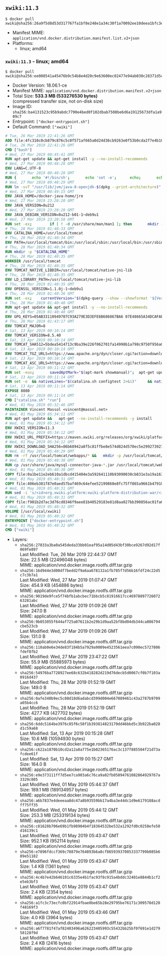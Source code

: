 ## `xwiki:11.3`

```console
$ docker pull xwiki@sha256:26a9f5d8d53d317767fa1bf8e248e1a34c30f1a70092ee10deea1bfc3e9b180d
```

-	Manifest MIME: `application/vnd.docker.distribution.manifest.list.v2+json`
-	Platforms:
	-	linux; amd64

### `xwiki:11.3` - linux; amd64

```console
$ docker pull xwiki@sha256:ee008541a45476b9c54b8e4d20c9e63600ec02477e94ab030c28371d5cf0c8f3
```

-	Docker Version: 18.06.1-ce
-	Manifest MIME: `application/vnd.docker.distribution.manifest.v2+json`
-	Total Size: **533.3 MB (533276530 bytes)**  
	(compressed transfer size, not on-disk size)
-	Image ID: `sha256:ba4131523c95b9abdc7790e4bed0f102dbab7508be6d6a19125673dfa1a909c7`
-	Entrypoint: `["docker-entrypoint.sh"]`
-	Default Command: `["xwiki"]`

```dockerfile
# Tue, 26 Mar 2019 22:41:26 GMT
ADD file:4fc310c0cb879c876c5c0f571af665a0d24d36cb9263e0f53b0cda2f7e4b1844 in / 
# Tue, 26 Mar 2019 22:41:26 GMT
CMD ["bash"]
# Wed, 27 Mar 2019 00:45:41 GMT
RUN apt-get update && apt-get install -y --no-install-recommends 		bzip2 		unzip 		xz-utils 	&& rm -rf /var/lib/apt/lists/*
# Wed, 27 Mar 2019 00:48:28 GMT
ENV LANG=C.UTF-8
# Wed, 27 Mar 2019 00:48:28 GMT
RUN { 		echo '#!/bin/sh'; 		echo 'set -e'; 		echo; 		echo 'dirname "$(dirname "$(readlink -f "$(which javac || which java)")")"'; 	} > /usr/local/bin/docker-java-home 	&& chmod +x /usr/local/bin/docker-java-home
# Wed, 27 Mar 2019 00:48:29 GMT
RUN ln -svT "/usr/lib/jvm/java-8-openjdk-$(dpkg --print-architecture)" /docker-java-home
# Wed, 27 Mar 2019 00:49:15 GMT
ENV JAVA_HOME=/docker-java-home/jre
# Wed, 27 Mar 2019 23:28:20 GMT
ENV JAVA_VERSION=8u212
# Wed, 27 Mar 2019 23:28:20 GMT
ENV JAVA_DEBIAN_VERSION=8u212-b01-1~deb9u1
# Wed, 27 Mar 2019 23:28:58 GMT
RUN set -ex; 		if [ ! -d /usr/share/man/man1 ]; then 		mkdir -p /usr/share/man/man1; 	fi; 		apt-get update; 	apt-get install -y --no-install-recommends 		openjdk-8-jre-headless="$JAVA_DEBIAN_VERSION" 	; 	rm -rf /var/lib/apt/lists/*; 		[ "$(readlink -f "$JAVA_HOME")" = "$(docker-java-home)" ]; 		update-alternatives --get-selections | awk -v home="$(readlink -f "$JAVA_HOME")" 'index($3, home) == 1 { $2 = "manual"; print | "update-alternatives --set-selections" }'; 	update-alternatives --query java | grep -q 'Status: manual'
# Thu, 28 Mar 2019 01:40:33 GMT
ENV CATALINA_HOME=/usr/local/tomcat
# Thu, 28 Mar 2019 01:40:34 GMT
ENV PATH=/usr/local/tomcat/bin:/usr/local/sbin:/usr/local/bin:/usr/sbin:/usr/bin:/sbin:/bin
# Thu, 28 Mar 2019 01:40:34 GMT
RUN mkdir -p "$CATALINA_HOME"
# Thu, 28 Mar 2019 01:40:35 GMT
WORKDIR /usr/local/tomcat
# Thu, 28 Mar 2019 01:40:35 GMT
ENV TOMCAT_NATIVE_LIBDIR=/usr/local/tomcat/native-jni-lib
# Thu, 28 Mar 2019 01:40:35 GMT
ENV LD_LIBRARY_PATH=/usr/local/tomcat/native-jni-lib
# Thu, 28 Mar 2019 01:40:35 GMT
ENV OPENSSL_VERSION=1.1.0j-1~deb9u1
# Thu, 28 Mar 2019 01:40:36 GMT
RUN set -ex; 	currentVersion="$(dpkg-query --show --showformat '${Version}\n' openssl)"; 	if dpkg --compare-versions "$currentVersion" '<<' "$OPENSSL_VERSION"; then 		if ! grep -q stretch /etc/apt/sources.list; then 			{ 				echo 'deb http://deb.debian.org/debian stretch main'; 				echo 'deb http://security.debian.org stretch/updates main'; 				echo 'deb http://deb.debian.org/debian stretch-updates main'; 			} > /etc/apt/sources.list.d/stretch.list; 			{ 				echo 'Package: *'; 				echo 'Pin: release n=stretch*'; 				echo 'Pin-Priority: -10'; 				echo; 				echo 'Package: openssl libssl*'; 				echo "Pin: version $OPENSSL_VERSION"; 				echo 'Pin-Priority: 990'; 			} > /etc/apt/preferences.d/stretch-openssl; 		fi; 		apt-get update; 		apt-get install -y --no-install-recommends openssl="$OPENSSL_VERSION"; 		rm -rf /var/lib/apt/lists/*; 	fi
# Thu, 28 Mar 2019 01:40:40 GMT
RUN apt-get update && apt-get install -y --no-install-recommends 		libapr1 	&& rm -rf /var/lib/apt/lists/*
# Thu, 28 Mar 2019 01:40:40 GMT
ENV GPG_KEYS=05AB33110949707C93A279E3D3EFE6B686867BA6 07E48665A34DCAFAE522E5E6266191C37C037D42 47309207D818FFD8DCD3F83F1931D684307A10A5 541FBE7D8F78B25E055DDEE13C370389288584E7 61B832AC2F1C5A90F0F9B00A1C506407564C17A3 713DA88BE50911535FE716F5208B0AB1D63011C7 79F7026C690BAA50B92CD8B66A3AD3F4F22C4FED 9BA44C2621385CB966EBA586F72C284D731FABEE A27677289986DB50844682F8ACB77FC2E86E29AC A9C5DF4D22E99998D9875A5110C01C5A2F6059E7 DCFD35E0BF8CA7344752DE8B6FB21E8933C60243 F3A04C595DB5B6A5F1ECA43E3B7BBB100D811BBE F7DA48BB64BCB84ECBA7EE6935CD23C10D498E23
# Thu, 28 Mar 2019 01:43:17 GMT
ENV TOMCAT_MAJOR=8
# Sat, 13 Apr 2019 00:10:14 GMT
ENV TOMCAT_VERSION=8.5.40
# Sat, 13 Apr 2019 00:10:14 GMT
ENV TOMCAT_SHA512=5bdea5414713c9ba39e226f062701fa14998b1a798c9750f956a0f59b5edabb8d83af9ec9f81cf9f47fa92c21b560c9b2be1b543d0bd8f1b49579b69101d3a8f
# Sat, 13 Apr 2019 00:10:14 GMT
ENV TOMCAT_TGZ_URLS=https://www.apache.org/dyn/closer.cgi?action=download&filename=tomcat/tomcat-8/v8.5.40/bin/apache-tomcat-8.5.40.tar.gz 	https://www-us.apache.org/dist/tomcat/tomcat-8/v8.5.40/bin/apache-tomcat-8.5.40.tar.gz 	https://www.apache.org/dist/tomcat/tomcat-8/v8.5.40/bin/apache-tomcat-8.5.40.tar.gz 	https://archive.apache.org/dist/tomcat/tomcat-8/v8.5.40/bin/apache-tomcat-8.5.40.tar.gz
# Sat, 13 Apr 2019 00:10:14 GMT
ENV TOMCAT_ASC_URLS=https://www.apache.org/dyn/closer.cgi?action=download&filename=tomcat/tomcat-8/v8.5.40/bin/apache-tomcat-8.5.40.tar.gz.asc 	https://www-us.apache.org/dist/tomcat/tomcat-8/v8.5.40/bin/apache-tomcat-8.5.40.tar.gz.asc 	https://www.apache.org/dist/tomcat/tomcat-8/v8.5.40/bin/apache-tomcat-8.5.40.tar.gz.asc 	https://archive.apache.org/dist/tomcat/tomcat-8/v8.5.40/bin/apache-tomcat-8.5.40.tar.gz.asc
# Sat, 13 Apr 2019 00:11:12 GMT
RUN set -eux; 		savedAptMark="$(apt-mark showmanual)"; 	apt-get update; 		apt-get install -y --no-install-recommends gnupg dirmngr; 		export GNUPGHOME="$(mktemp -d)"; 	for key in $GPG_KEYS; do 		gpg --batch --keyserver ha.pool.sks-keyservers.net --recv-keys "$key"; 	done; 		apt-get install -y --no-install-recommends wget ca-certificates; 		success=; 	for url in $TOMCAT_TGZ_URLS; do 		if wget -O tomcat.tar.gz "$url"; then 			success=1; 			break; 		fi; 	done; 	[ -n "$success" ]; 		echo "$TOMCAT_SHA512 *tomcat.tar.gz" | sha512sum -c -; 		success=; 	for url in $TOMCAT_ASC_URLS; do 		if wget -O tomcat.tar.gz.asc "$url"; then 			success=1; 			break; 		fi; 	done; 	[ -n "$success" ]; 		gpg --batch --verify tomcat.tar.gz.asc tomcat.tar.gz; 	tar -xvf tomcat.tar.gz --strip-components=1; 	rm bin/*.bat; 	rm tomcat.tar.gz*; 	command -v gpgconf && gpgconf --kill all || :; 	rm -rf "$GNUPGHOME"; 		nativeBuildDir="$(mktemp -d)"; 	tar -xvf bin/tomcat-native.tar.gz -C "$nativeBuildDir" --strip-components=1; 	apt-get install -y --no-install-recommends 		dpkg-dev 		gcc 		libapr1-dev 		libssl-dev 		make 		"openjdk-${JAVA_VERSION%%[.~bu-]*}-jdk=$JAVA_DEBIAN_VERSION" 	; 	( 		export CATALINA_HOME="$PWD"; 		cd "$nativeBuildDir/native"; 		gnuArch="$(dpkg-architecture --query DEB_BUILD_GNU_TYPE)"; 		./configure 			--build="$gnuArch" 			--libdir="$TOMCAT_NATIVE_LIBDIR" 			--prefix="$CATALINA_HOME" 			--with-apr="$(which apr-1-config)" 			--with-java-home="$(docker-java-home)" 			--with-ssl=yes; 		make -j "$(nproc)"; 		make install; 	); 	rm -rf "$nativeBuildDir"; 	rm bin/tomcat-native.tar.gz; 		apt-mark auto '.*' > /dev/null; 	[ -z "$savedAptMark" ] || apt-mark manual $savedAptMark; 	apt-get purge -y --auto-remove -o APT::AutoRemove::RecommendsImportant=false; 	rm -rf /var/lib/apt/lists/*; 		find ./bin/ -name '*.sh' -exec sed -ri 's|^#!/bin/sh$|#!/usr/bin/env bash|' '{}' +; 		chmod -R +rX .; 	chmod 777 logs work
# Sat, 13 Apr 2019 00:11:14 GMT
RUN set -e 	&& nativeLines="$(catalina.sh configtest 2>&1)" 	&& nativeLines="$(echo "$nativeLines" | grep 'Apache Tomcat Native')" 	&& nativeLines="$(echo "$nativeLines" | sort -u)" 	&& if ! echo "$nativeLines" | grep 'INFO: Loaded APR based Apache Tomcat Native library' >&2; then 		echo >&2 "$nativeLines"; 		exit 1; 	fi
# Sat, 13 Apr 2019 00:11:14 GMT
EXPOSE 8080
# Sat, 13 Apr 2019 00:11:14 GMT
CMD ["catalina.sh" "run"]
# Wed, 01 May 2019 05:32:46 GMT
MAINTAINER Vincent Massol <vincent@massol.net>
# Wed, 01 May 2019 05:34:11 GMT
RUN apt-get update &&   apt-get --no-install-recommends -y install     curl     libreoffice     unzip     procps     libmysql-java &&   rm -rf /var/lib/apt/lists/*
# Wed, 01 May 2019 05:34:12 GMT
ENV XWIKI_VERSION=11.3
# Wed, 01 May 2019 05:34:12 GMT
ENV XWIKI_URL_PREFIX=https://maven.xwiki.org/releases/org/xwiki/platform/xwiki-platform-distribution-war/11.3
# Wed, 01 May 2019 05:34:12 GMT
ENV XWIKI_DOWNLOAD_SHA256=86b68942a8f5c81ffbe8e574d824d570ec5e2992739271c7ec8862148b0e7973
# Wed, 01 May 2019 05:40:29 GMT
RUN rm -rf /usr/local/tomcat/webapps/* &&   mkdir -p /usr/local/tomcat/temp &&   mkdir -p /usr/local/xwiki/data &&   curl -fSL "${XWIKI_URL_PREFIX}/xwiki-platform-distribution-war-${XWIKI_VERSION}.war" -o xwiki.war &&   echo "$XWIKI_DOWNLOAD_SHA256 xwiki.war" | sha256sum -c - &&   unzip -d /usr/local/tomcat/webapps/ROOT xwiki.war &&   rm -f xwiki.war
# Wed, 01 May 2019 05:40:30 GMT
RUN cp /usr/share/java/mysql-connector-java-*.jar /usr/local/tomcat/webapps/ROOT/WEB-INF/lib/
# Wed, 01 May 2019 05:40:30 GMT
COPY file:0a1be11e2eb610a1dbcd415404e3a592641110b93090030cb831e3a19a163017 in /usr/local/tomcat/bin/ 
# Wed, 01 May 2019 05:40:31 GMT
COPY file:406eb381f87e0aed57baf469c64efee52199868e8fc75ff865a9661b47910460 in /usr/local/tomcat/webapps/ROOT/WEB-INF/hibernate.cfg.xml 
# Wed, 01 May 2019 05:40:31 GMT
RUN sed -i 's/<id>org.xwiki.platform:xwiki-platform-distribution-war/<id>org.xwiki.platform:xwiki-platform-distribution-docker/'   /usr/local/tomcat/webapps/ROOT/META-INF/extension.xed
# Wed, 01 May 2019 05:40:31 GMT
COPY file:f901b2d7ac3d76cd8346f9aee81b40529183e81d8aa027bb390856ac01fa6cc0 in /usr/local/bin/docker-entrypoint.sh 
# Wed, 01 May 2019 05:40:32 GMT
VOLUME [/usr/local/xwiki]
# Wed, 01 May 2019 05:40:32 GMT
ENTRYPOINT ["docker-entrypoint.sh"]
# Wed, 01 May 2019 05:40:32 GMT
CMD ["xwiki"]
```

-	Layers:
	-	`sha256:27833a3ba0a545deda33bb01eaf95a14d05d43bf30bce9267d92d17f069fe897`  
		Last Modified: Tue, 26 Mar 2019 22:44:37 GMT  
		Size: 22.5 MB (22496048 bytes)  
		MIME: application/vnd.docker.image.rootfs.diff.tar.gzip
	-	`sha256:16d944e3d00df7bedd2f9a6aa678132a1fb785f7d56b16fdf24c22d5c7c3b7a1`  
		Last Modified: Wed, 27 Mar 2019 01:07:47 GMT  
		Size: 454.9 KB (454886 bytes)  
		MIME: application/vnd.docker.image.rootfs.diff.tar.gzip
	-	`sha256:9019de9fce5f74bfb1abcbec71bbcb5c81916617cc4697889772607263281abc`  
		Last Modified: Wed, 27 Mar 2019 01:09:26 GMT  
		Size: 247.0 B  
		MIME: application/vnd.docker.image.rootfs.diff.tar.gzip
	-	`sha256:9b053055f644af725a07611b2e29b1d9aa52bf8bd04db344ca086794cbe523cb`  
		Last Modified: Wed, 27 Mar 2019 01:09:26 GMT  
		Size: 131.0 B  
		MIME: application/vnd.docker.image.rootfs.diff.tar.gzip
	-	`sha256:110ab0e6e34de83f184b5a7929a9009e4523561eea7c090ec5727806fdef8fb2`  
		Last Modified: Wed, 27 Mar 2019 23:47:22 GMT  
		Size: 55.9 MB (55885973 bytes)  
		MIME: application/vnd.docker.image.rootfs.diff.tar.gzip
	-	`sha256:54976ba7728927ee68c632b418282d219d76decb5d0067cf0b7f103a0916d437`  
		Last Modified: Thu, 28 Mar 2019 01:52:19 GMT  
		Size: 149.0 B  
		MIME: application/vnd.docker.image.rootfs.diff.tar.gzip
	-	`sha256:0afe340b9ec5c80d18d6adabcd399d004e667089461c43a2787b9709a05b4cc6`  
		Last Modified: Thu, 28 Mar 2019 01:52:19 GMT  
		Size: 427.7 KB (427702 bytes)  
		MIME: application/vnd.docker.image.rootfs.diff.tar.gzip
	-	`sha256:6ddc5164be3976c85f6c58f1b393814823170dd46bbd5c3b922ba028d1c59a68`  
		Last Modified: Sat, 13 Apr 2019 00:15:28 GMT  
		Size: 10.6 MB (10594930 bytes)  
		MIME: application/vnd.docker.image.rootfs.diff.tar.gzip
	-	`sha256:c622a1870b10cd2a12a8a775e1b02365176ac3c137f885504f21d73afcdee61f`  
		Last Modified: Sat, 13 Apr 2019 00:15:27 GMT  
		Size: 164.0 B  
		MIME: application/vnd.docker.image.rootfs.diff.tar.gzip
	-	`sha256:e9e373111ff7d5ee7ca903a6c76ca9a02fb05894761082864929767a3329c805`  
		Last Modified: Wed, 01 May 2019 05:44:37 GMT  
		Size: 189.1 MB (189134957 bytes)  
		MIME: application/vnd.docker.image.rootfs.diff.tar.gzip
	-	`sha256:a6b7837e4deeeaa8dc47a8b93559bb17a4ba3e44dc1d9e6179188acdff75ff35`  
		Last Modified: Wed, 01 May 2019 05:44:12 GMT  
		Size: 253.3 MB (253319134 bytes)  
		MIME: application/vnd.docker.image.rootfs.diff.tar.gzip
	-	`sha256:c81628b706e69b1fb98904b4f18364532be532a1292fd0c0258efe50d16139c1`  
		Last Modified: Wed, 01 May 2019 05:43:47 GMT  
		Size: 952.1 KB (952114 bytes)  
		MIME: application/vnd.docker.image.rootfs.diff.tar.gzip
	-	`sha256:e7896fdccf369c78879e764893b6a8cf865939370853337799b085b689e51182`  
		Last Modified: Wed, 01 May 2019 05:43:47 GMT  
		Size: 1.4 KB (1361 bytes)  
		MIME: application/vnd.docker.image.rootfs.diff.tar.gzip
	-	`sha256:4c4b7e42b646101c6335e4b1fac93f8c915a4bddc32401e8844b1cf2e5eb3bf3`  
		Last Modified: Wed, 01 May 2019 05:43:47 GMT  
		Size: 2.4 KB (2354 bytes)  
		MIME: application/vnd.docker.image.rootfs.diff.tar.gzip
	-	`sha256:a1fc3c73ecfc0bf22914fbae0be65b28e29795be76171c309578d120f48169f3`  
		Last Modified: Wed, 01 May 2019 05:43:46 GMT  
		Size: 4.0 KB (3964 bytes)  
		MIME: application/vnd.docker.image.rootfs.diff.tar.gzip
	-	`sha256:a6f7781f47af82403496a626223405993c55432bb25bf0f691e1d27958128f9d`  
		Last Modified: Wed, 01 May 2019 05:43:47 GMT  
		Size: 2.4 KB (2416 bytes)  
		MIME: application/vnd.docker.image.rootfs.diff.tar.gzip
